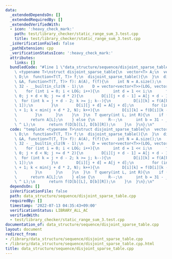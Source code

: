 ```yaml
---
data:
  _extendedDependsOn: []
  _extendedRequiredBy: []
  _extendedVerifiedWith:
  - icon: ':heavy_check_mark:'
    path: test/library_checker/static_range_sum_3.test.cpp
    title: test/library_checker/static_range_sum_3.test.cpp
  _isVerificationFailed: false
  _pathExtension: cpp
  _verificationStatusIcon: ':heavy_check_mark:'
  attributes:
    links: []
  bundledCode: "#line 1 \"data_structure/sequence/disjoint_sparse_table.cpp\"\ntemplate\
    \ <typename T>\nstruct disjoint_sparse_table{\n  vector<T> A;\n  vector<vector<T>>\
    \ D;\n  function<T(T, T)> f;\n  disjoint_sparse_table(){\n  }\n  disjoint_sparse_table(vector<T>\
    \ &A, function<T(T, T)> f): A(A), f(f){\n    int N = A.size();\n    int LOG =\
    \ 32 - __builtin_clz(N - 1);\n    D = vector<vector<T>>(LOG, vector<T>(N));\n\
    \    for (int i = 0; i < LOG; i++){\n      int d = 1 << i;\n      for (int j =\
    \ 0; j + d < N; j += d * 2){\n        D[i][j + d - 1] = A[j + d - 1];\n      \
    \  for (int k = j + d - 2; k >= j; k--){\n          D[i][k] = f(A[k], D[i][k +\
    \ 1]);\n        }\n        D[i][j + d] = A[j + d];\n        for (int k = j + d\
    \ + 1; k < min(j + d * 2, N); k++){\n          D[i][k] = f(D[i][k - 1], A[k]);\n\
    \        }\n      }\n    }\n  }\n  T query(int L, int R){\n    if (R - L == 1){\n\
    \      return A[L];\n    } else {\n      R--;\n      int b = 31 - __builtin_clz(R\
    \ ^ L);\n      return f(D[b][L], D[b][R]);\n    }\n  }\n};\n"
  code: "template <typename T>\nstruct disjoint_sparse_table{\n  vector<T> A;\n  vector<vector<T>>\
    \ D;\n  function<T(T, T)> f;\n  disjoint_sparse_table(){\n  }\n  disjoint_sparse_table(vector<T>\
    \ &A, function<T(T, T)> f): A(A), f(f){\n    int N = A.size();\n    int LOG =\
    \ 32 - __builtin_clz(N - 1);\n    D = vector<vector<T>>(LOG, vector<T>(N));\n\
    \    for (int i = 0; i < LOG; i++){\n      int d = 1 << i;\n      for (int j =\
    \ 0; j + d < N; j += d * 2){\n        D[i][j + d - 1] = A[j + d - 1];\n      \
    \  for (int k = j + d - 2; k >= j; k--){\n          D[i][k] = f(A[k], D[i][k +\
    \ 1]);\n        }\n        D[i][j + d] = A[j + d];\n        for (int k = j + d\
    \ + 1; k < min(j + d * 2, N); k++){\n          D[i][k] = f(D[i][k - 1], A[k]);\n\
    \        }\n      }\n    }\n  }\n  T query(int L, int R){\n    if (R - L == 1){\n\
    \      return A[L];\n    } else {\n      R--;\n      int b = 31 - __builtin_clz(R\
    \ ^ L);\n      return f(D[b][L], D[b][R]);\n    }\n  }\n};\n"
  dependsOn: []
  isVerificationFile: false
  path: data_structure/sequence/disjoint_sparse_table.cpp
  requiredBy: []
  timestamp: '2022-07-13 04:35:43+09:00'
  verificationStatus: LIBRARY_ALL_AC
  verifiedWith:
  - test/library_checker/static_range_sum_3.test.cpp
documentation_of: data_structure/sequence/disjoint_sparse_table.cpp
layout: document
redirect_from:
- /library/data_structure/sequence/disjoint_sparse_table.cpp
- /library/data_structure/sequence/disjoint_sparse_table.cpp.html
title: data_structure/sequence/disjoint_sparse_table.cpp
---
```

